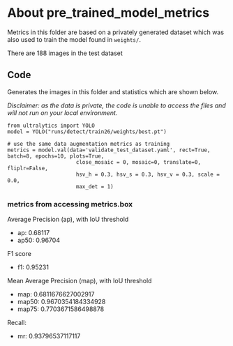 # About pre_trained_model_metrics

Metrics in this folder are based on a privately generated dataset which was also used to train the model found in `weights/`. 

There are 188 images in the test dataset

## Code 

Generates the images in this folder and statistics which are shown below.

*Disclaimer: as the data is private, the code is unable to access the files and will not run on your local environment.*


```
from ultralytics import YOLO
model = YOLO("runs/detect/train26/weights/best.pt")

# use the same data augmentation metrics as training
metrics = model.val(data='validate_test_dataset.yaml', rect=True, batch=8, epochs=10, plots=True,
                      close_mosaic = 0, mosaic=0, translate=0, fliplr=False, 
                      hsv_h = 0.3, hsv_s = 0.3, hsv_v = 0.3, scale = 0.0,
                      max_det = 1)
```

### metrics from accessing metrics.box

Average Precision (ap), with IoU threshold
- ap: 0.68117
- ap50: 0.96704

F1 score
- f1: 0.95231

Mean Average Precision (map), with IoU threshold
- map: 0.6811676627002917
- map50: 0.9670354184334928
- map75: 0.7703671586498878

Recall:
- mr: 0.93796537117117
